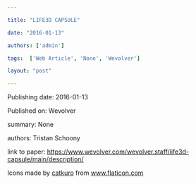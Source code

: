 ---
title: "LIFE3D CAPSULE"
date: "2016-01-13"
authors: ['admin']
tags:  ['Web Article', 'None', 'Wevolver']
layout: "post"
---
Publishing date: 2016-01-13

Published on: Wevolver

summary: None

authors: Tristan Schoony

link to paper: https://www.wevolver.com/wevolver.staff/life3d-capsule/main/description/

Icons made by <a href="https://www.flaticon.com/free-icon/bookshelves_3576884" title="catkuro">catkuro</a> from <a href="https://www.flaticon.com/" title="Flaticon"> www.flaticon.com</a>